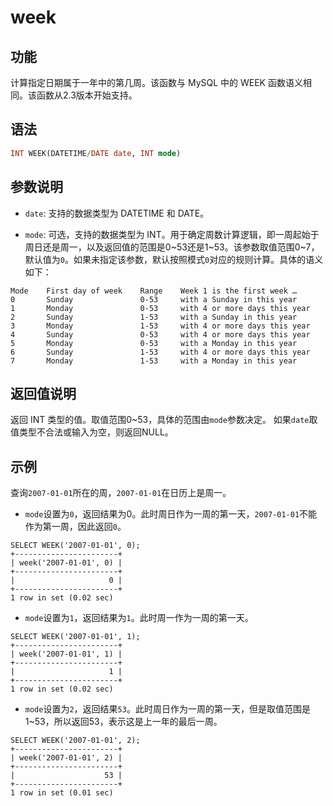 # week

## 功能

计算指定日期属于一年中的第几周。该函数与 MySQL 中的 WEEK 函数语义相同。该函数从2.3版本开始支持。

## 语法

```sql
INT WEEK(DATETIME/DATE date, INT mode)
```

## 参数说明

- `date`: 支持的数据类型为 DATETIME 和 DATE。

- `mode`: 可选，支持的数据类型为 INT。用于确定周数计算逻辑，即一周起始于周日还是周一，以及返回值的范围是0~53还是1~53。该参数取值范围0~7，默认值为`0`。如果未指定该参数，默认按照模式`0`对应的规则计算。具体的语义如下：

```Plain Text
Mode    First day of week    Range    Week 1 is the first week …
0       Sunday               0-53     with a Sunday in this year
1       Monday               0-53     with 4 or more days this year
2       Sunday               1-53     with a Sunday in this year
3       Monday               1-53     with 4 or more days this year
4       Sunday               0-53     with 4 or more days this year
5       Monday               0-53     with a Monday in this year
6       Sunday               1-53     with 4 or more days this year
7       Monday               1-53     with a Monday in this year
```

## 返回值说明

返回 INT 类型的值。取值范围0~53，具体的范围由`mode`参数决定。 如果`date`取值类型不合法或输入为空，则返回NULL。

## 示例

查询`2007-01-01`所在的周，`2007-01-01`在日历上是周一。

- `mode`设置为`0`，返回结果为0。此时周日作为一周的第一天，`2007-01-01`不能作为第一周，因此返回`0`。

```Plain Text
SELECT WEEK('2007-01-01', 0);
+-----------------------+
| week('2007-01-01', 0) |
+-----------------------+
|                     0 |
+-----------------------+
1 row in set (0.02 sec)
```

- `mode`设置为`1`，返回结果为`1`。此时周一作为一周的第一天。

```Plain Text
SELECT WEEK('2007-01-01', 1);
+-----------------------+
| week('2007-01-01', 1) |
+-----------------------+
|                     1 |
+-----------------------+
1 row in set (0.02 sec)
```

- `mode`设置为`2`，返回结果`53`。此时周日作为一周的第一天，但是取值范围是1~53，所以返回53，表示这是上一年的最后一周。

```Plain Text
SELECT WEEK('2007-01-01', 2);
+-----------------------+
| week('2007-01-01', 2) |
+-----------------------+
|                    53 |
+-----------------------+
1 row in set (0.01 sec)
```
